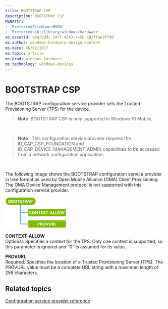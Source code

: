 ```yaml
---
title: BOOTSTRAP CSP
description: BOOTSTRAP CSP
MSHAttr:
- 'PreferredSiteName:MSDN'
- 'PreferredLib:/library/windows/hardware'
ms.assetid: b8acbddc-347f-4543-a45b-ad2ffae3ffd0
ms.author: windows-hardware-design-content
ms.date: 05/02/2017
ms.topic: article
ms.prod: windows-hardware
ms.technology: windows-devices
---
```


# BOOTSTRAP CSP


The BOOTSTRAP configuration service provider sets the Trusted Provisioning Server (TPS) for the device.

> **Note**  BOOTSTRAP CSP is only supported in Windows 10 Mobile.

 

> **Note**   This configuration service provider requires the ID\_CAP\_CSP\_FOUNDATION and ID\_CAP\_DEVICE\_MANAGEMENT\_ADMIN capabilities to be accessed from a network configuration application.

 

The following image shows the BOOTSTRAP configuration service provider in tree format as used by Open Mobile Alliance (OMA) Client Provisioning. The OMA Device Management protocol is not supported with this configuration service provider.

![bootstrap csp (cp)](images/provisioning-csp-bootstrap-cp.png)

<a href="" id="context-allow"></a>**CONTEXT-ALLOW**  
Optional. Specifies a context for the TPS. Only one context is supported, so this parameter is ignored and "0" is assumed for its value.

<a href="" id="provurl"></a>**PROVURL**  
Required. Specifies the location of a Trusted Provisioning Server (TPS). The PROVURL value must be a complete URL string with a maximum length of 256 characters.

## Related topics


[Configuration service provider reference](configuration-service-provider-reference.md)

 

 






